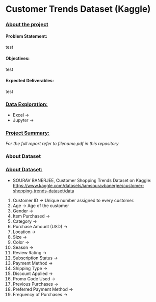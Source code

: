 # Customer Trends Dataset (Kaggle)
### <ins>About the project<ins>
#### Problem Statement:
test
#### Objectives:
test
#### Expected Deliverables:
test

### <ins>Data Exploration:<ins>
- Excel -> 
- Jupyter ->

### <ins>Project Summary:<ins>
<I>For the full report refer to filename.pdf in this repository</I> 

### About Dataset



### <ins>About Dataset:<ins>
- SOURAV BANERJEE, Customer Shopping Trends Dataset on Kaggle:
  https://www.kaggle.com/datasets/iamsouravbanerjee/customer-shopping-trends-dataset/data
1. Customer ID	-> Unique number assigned to every customer.
2. Age -> Age of the customer
3. Gender	-> 
4. Item Purchased	->
5. Category -> 
6. Purchase Amount (USD)	->
7. Location	->
8. Size	->
9. Color	->
10. Season	->
11. Review Rating	->
12. Subscription Status ->
13. Payment Method ->
14. Shipping Type	->
15. Discount Applied ->
16. Promo Code Used	->
17. Previous Purchases ->
18. Preferred Payment Method ->
19. Frequency of Purchases ->
